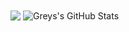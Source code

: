   <img align="center" src="https://github-readme-stats.vercel.app/api/top-langs/?username=JGreyScales&hide=java,html&title_color=ffffff&text_color=c9cacc&icon_color=2bbc8a&bg_color=1d1f21" />
   <img align="center" src="https://github-readme-stats.vercel.app/api?username=JGreyScales&show_icons=true&line_height=27&count_private=true&title_color=ffffff&text_color=c9cacc&icon_color=2bbc8a&bg_color=1d1f21" alt="Greys's GitHub Stats" 
